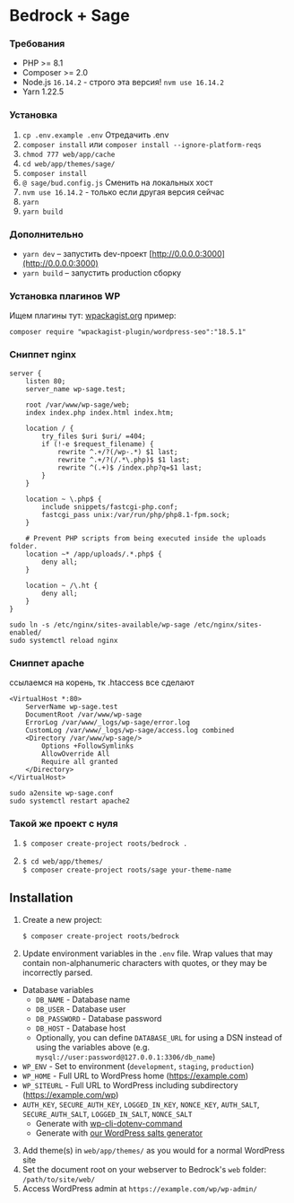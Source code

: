 # Bedrock + Sage

### Требования

- PHP >= 8.1
- Composer >= 2.0
- Node.js `16.14.2` - строго эта версия! `nvm use 16.14.2`
- Yarn 1.22.5


### Установка

1. `cp .env.example .env` Отредачить .env
2. `composer install` или `composer install --ignore-platform-reqs`
3. `chmod 777 web/app/cache`
4. `cd web/app/themes/sage/`
5. `composer install`
6. `@ sage/bud.config.js` Сменить на локальных хост
7. `nvm use 16.14.2` - только если другая версия сейчас
8. `yarn`
9. `yarn build`


### Дополнительно

- `yarn dev` – запустить dev-проект [http://0.0.0.0:3000](http://0.0.0.0:3000)
- `yarn build` – запустить production сборку


### Установка плагинов WP

Ищем плагины тут: [wpackagist.org](https://wpackagist.org/search?q=&type=plugin)
пример:
```
composer require "wpackagist-plugin/wordpress-seo":"18.5.1"
```


### Сниппет nginx

```
server {
    listen 80;
    server_name wp-sage.test;

    root /var/www/wp-sage/web;
    index index.php index.html index.htm;

    location / {
        try_files $uri $uri/ =404;
        if (!-e $request_filename) {
            rewrite ^.+/?(/wp-.*) $1 last;
            rewrite ^.+/?(/.*\.php)$ $1 last;
            rewrite ^(.+)$ /index.php?q=$1 last;
        }
    }

    location ~ \.php$ {
        include snippets/fastcgi-php.conf;
        fastcgi_pass unix:/var/run/php/php8.1-fpm.sock;
    }
    
    # Prevent PHP scripts from being executed inside the uploads folder.
    location ~* /app/uploads/.*.php$ {
        deny all;
    }

    location ~ /\.ht {
        deny all;
    }
}
```

```
sudo ln -s /etc/nginx/sites-available/wp-sage /etc/nginx/sites-enabled/
sudo systemctl reload nginx
```


### Сниппет apache

ссылаемся на корень, тк .htaccess все сделают

```
<VirtualHost *:80>
    ServerName wp-sage.test
    DocumentRoot /var/www/wp-sage
    ErrorLog /var/www/_logs/wp-sage/error.log
    CustomLog /var/www/_logs/wp-sage/access.log combined
    <Directory /var/www/wp-sage/>
        Options +FollowSymlinks
        AllowOverride All
        Require all granted
    </Directory>
</VirtualHost>
```

```
sudo a2ensite wp-sage.conf
sudo systemctl restart apache2
```


### Такой же проект с нуля

1. ```sh
   $ composer create-project roots/bedrock .
   ```
2. ```sh
   $ cd web/app/themes/
   $ composer create-project roots/sage your-theme-name
   ```

## Installation

1. Create a new project:
   ```sh
   $ composer create-project roots/bedrock
   ```
2. Update environment variables in the `.env` file. Wrap values that may contain non-alphanumeric characters with quotes, or they may be incorrectly parsed.

- Database variables
  - `DB_NAME` - Database name
  - `DB_USER` - Database user
  - `DB_PASSWORD` - Database password
  - `DB_HOST` - Database host
  - Optionally, you can define `DATABASE_URL` for using a DSN instead of using the variables above (e.g. `mysql://user:password@127.0.0.1:3306/db_name`)
- `WP_ENV` - Set to environment (`development`, `staging`, `production`)
- `WP_HOME` - Full URL to WordPress home (https://example.com)
- `WP_SITEURL` - Full URL to WordPress including subdirectory (https://example.com/wp)
- `AUTH_KEY`, `SECURE_AUTH_KEY`, `LOGGED_IN_KEY`, `NONCE_KEY`, `AUTH_SALT`, `SECURE_AUTH_SALT`, `LOGGED_IN_SALT`, `NONCE_SALT`
  - Generate with [wp-cli-dotenv-command](https://github.com/aaemnnosttv/wp-cli-dotenv-command)
  - Generate with [our WordPress salts generator](https://roots.io/salts.html)

3. Add theme(s) in `web/app/themes/` as you would for a normal WordPress site
4. Set the document root on your webserver to Bedrock's `web` folder: `/path/to/site/web/`
5. Access WordPress admin at `https://example.com/wp/wp-admin/`
